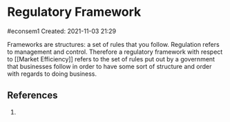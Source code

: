 # Regulatory Framework
#econsem1 
Created: 2021-11-03 21:29

Frameworks are structures: a set of rules that you follow. Regulation refers to management and control. Therefore a regulatory framework with respect to [[Market Efficiency]] refers to the set of rules put out by a government that businesses follow in order to have some sort of structure and order with regards to doing business.

## References
1. 